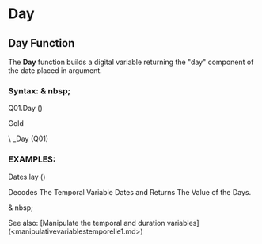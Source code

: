 # Day

## Day Function

The **Day** function builds a digital variable returning the "day" component of the date placed in argument.

### Syntax: & nbsp;

Q01.Day ()

Gold

\ _Day (Q01)

### EXAMPLES:

Dates.lay ()

Decodes The Temporal Variable Dates and Returns The Value of the Days.

& nbsp;

See also: [Manipulate the temporal and duration variables] (<manipulativevariablestemporelle1.md>)